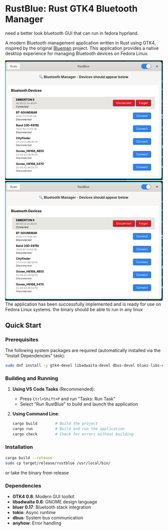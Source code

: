 # RustBlue: Rust GTK4 Bluetooth Manager

need a better look bluetooth GUI that can run in fedora hyprland.


A modern Bluetooth management application written in Rust using GTK4, inspired by the original [Blueman](https://github.com/blueman-project/blueman) project. This application provides a native desktop experience for managing Bluetooth devices on Fedora Linux.

![alt text](image-1.png)
![alt text](image-1.png)
The application has been successfully implemented and is ready for use on Fedora Linux systems.
the binary should be able to run in any linux

## Quick Start

### Prerequisites

The following system packages are required (automatically installed via the "Install Dependencies" task):

```bash
sudo dnf install -y gtk4-devel libadwaita-devel dbus-devel bluez-libs-devel
```

### Building and Running

1. **Using VS Code Tasks** (Recommended):
   - Press `Ctrl+Shift+P` and run "Tasks: Run Task"
   - Select "Run RustBlue" to build and launch the application

2. **Using Command Line**:
   ```bash
   cargo build        # Build the project
   cargo run          # Build and run the application
   cargo check        # Check for errors without building
   ```

### Installation

```bash
cargo build --release
sudo cp target/release/rustblue /usr/local/bin/
```

or take the binary from release


### Dependencies

- **GTK4 0.8**: Modern GUI toolkit
- **libadwaita 0.6**: GNOME design language
- **bluer 0.17**: Bluetooth stack integration
- **tokio**: Async runtime
- **dbus**: System bus communication
- **anyhow**: Error handling
